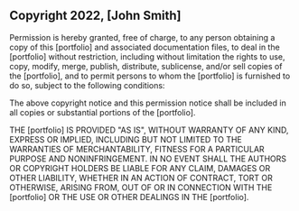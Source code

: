 ## Copyright 2022, [John Smith] 

Permission is hereby granted, free of charge, to any person obtaining a copy of this [portfolio] and associated documentation files, to deal in the [portfolio] without restriction, including without limitation the rights to use, copy, modify, merge, publish, distribute, sublicense, and/or sell copies of the [portfolio], and to permit persons to whom the [portfolio] is furnished to do so, subject to the following conditions:

The above copyright notice and this permission notice shall be included in all copies or substantial portions of the [portfolio].

THE [portfolio] IS PROVIDED "AS IS", WITHOUT WARRANTY OF ANY KIND, EXPRESS OR IMPLIED, INCLUDING BUT NOT LIMITED TO THE WARRANTIES OF MERCHANTABILITY, FITNESS FOR A PARTICULAR PURPOSE AND NONINFRINGEMENT. IN NO EVENT SHALL THE AUTHORS OR COPYRIGHT HOLDERS BE LIABLE FOR ANY CLAIM, DAMAGES OR OTHER LIABILITY, WHETHER IN AN ACTION OF CONTRACT, TORT OR OTHERWISE, ARISING FROM, OUT OF OR IN CONNECTION WITH THE [portfolio] OR THE USE OR OTHER DEALINGS IN THE [portfolio].